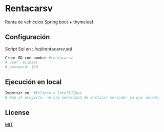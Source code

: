# Rentacarsv

Renta de vehiculos Spring boot + thymeleaf

## Configuración

Script Sql en : /sql/rentacarsv.sql

```bash
Crear BD con nombre #rentacarsv
# user: eliezer
# password: 123
```

## Ejecución en local

```bash
Importar en  #Eclipse o IntellJIdea
# Run al proyecto, no hay necesidad de instalar servidor ya que levanta con tomcat localmente
```


## License
[MIT](https://github.com/elioelblack)